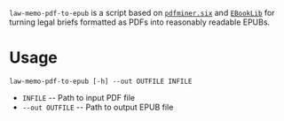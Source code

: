 
`law-memo-pdf-to-epub` is a script based on [`pdfminer.six`](https://pdfminersix.readthedocs.io/en/latest/) and [`EBookLib`](http://docs.sourcefabric.org/projects/ebooklib/en/latest/) for turning legal briefs formatted as PDFs into reasonably readable EPUBs.

# Usage

    law-memo-pdf-to-epub [-h] --out OUTFILE INFILE

* `INFILE` -- Path to input PDF file
* `--out OUTFILE` -- Path to output EPUB file

